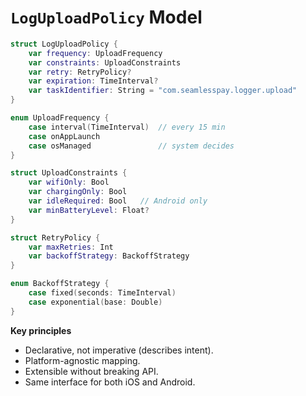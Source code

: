 # `LogUploadPolicy` Model

```swift
struct LogUploadPolicy {
    var frequency: UploadFrequency
    var constraints: UploadConstraints
    var retry: RetryPolicy?
    var expiration: TimeInterval?
    var taskIdentifier: String = "com.seamlesspay.logger.upload"
}

enum UploadFrequency {
    case interval(TimeInterval)  // every 15 min
    case onAppLaunch
    case osManaged               // system decides
}

struct UploadConstraints {
    var wifiOnly: Bool
    var chargingOnly: Bool
    var idleRequired: Bool   // Android only
    var minBatteryLevel: Float?
}

struct RetryPolicy {
    var maxRetries: Int
    var backoffStrategy: BackoffStrategy
}

enum BackoffStrategy {
    case fixed(seconds: TimeInterval)
    case exponential(base: Double)
}
```

**Key principles**
- Declarative, not imperative (describes intent).
- Platform-agnostic mapping.
- Extensible without breaking API.
- Same interface for both iOS and Android.
